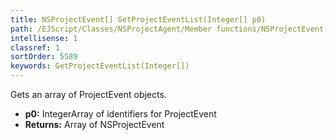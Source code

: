 ```yaml
---
title: NSProjectEvent[] GetProjectEventList(Integer[] p0)
path: /EJScript/Classes/NSProjectAgent/Member functions/NSProjectEvent[] GetProjectEventList(Integer[] p_0)
intellisense: 1
classref: 1
sortOrder: 5589
keywords: GetProjectEventList(Integer[])
---
```


Gets an array of ProjectEvent objects.


* **p0:** IntegerArray of identifiers for ProjectEvent
* **Returns:** Array of NSProjectEvent


